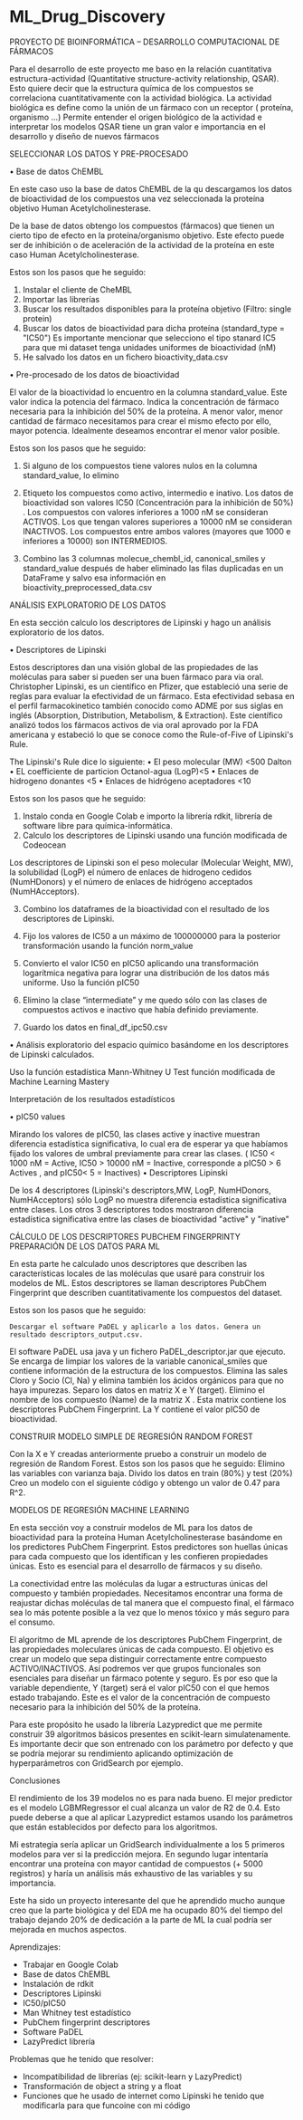 # ML_Drug_Discovery
PROYECTO DE BIOINFORMÁTICA – DESARROLLO COMPUTACIONAL DE FÁRMACOS

Para el desarrollo de este proyecto me baso en la relación cuantitativa estructura-actividad (Quantitative structure-activity relationship, QSAR). Esto quiere decir que la estructura  química de los compuestos se correlaciona cuantitativamente con la actividad biológica. La actividad biológica es define como la unión de un fármaco con un receptor ( proteína, organismo …)   Permite entender el origen biológico de la actividad e interpretar los modelos QSAR tiene un gran valor e importancia en el desarrollo y diseño de nuevos fármacos

SELECCIONAR LOS DATOS Y PRE-PROCESADO

•	Base de datos ChEMBL

En este caso uso la base de datos ChEMBL de la qu descargamos los datos de bioactividad de los compuestos una vez seleccionada la proteína objetivo Human  Acetylcholinesterase. 

De la base de datos obtengo los compuestos (fármacos)  que tienen un cierto tipo de efecto en la proteína/organismo objetivo. Este efecto puede ser de inhibición o de aceleración de la actividad de la proteína en este caso Human  Acetylcholinesterase. 

Estos son los pasos que he seguido:

1.	Instalar el cliente de CheMBL 
2.	Importar las librerías
3.	Buscar los resultados disponibles para la proteína objetivo (Filtro: single protein)
4.	Buscar los datos de bioactividad para dicha proteína  (standard_type = "IC50")
Es importante mencionar que selecciono el tipo stanard IC5 para que mi dataset tenga unidades uniformes de bioactividad (nM)
5.	He salvado los datos en un fichero bioactivity_data.csv

•	Pre-procesado de los datos de bioactividad

El valor de la bioactividad lo encuentro en la columna standard_value. Este valor indica la potencia del fármaco. Indica la concentración de fármaco necesaria para la inhibición del 50% de la proteína. A menor valor, menor cantidad de fármaco necesitamos para crear el mismo efecto por ello, mayor potencia. Idealmente deseamos encontrar el menor valor posible.  

Estos son los pasos que he seguido:

1.	Si alguno de los compuestos tiene valores nulos en la columna standard_value, lo elimino
2.	Etiqueto los compuestos como activo, intermedio e inativo. 
Los datos de bioactividad son valores IC50 (Concentración para la inhibición de 50%) . Los compuestos con valores inferiores a 1000 nM se consideran ACTIVOS. Los que tengan valores superiores a 10000 nM se consideran INACTIVOS. Los compuestos entre ambos valores (mayores que 1000 e inferiores a 10000) son INTERMEDIOS.

3.	Combino las 3 columnas molecue_chembl_id, canonical_smiles y standard_value  después de haber eliminado las filas duplicadas en un DataFrame y salvo esa información en bioactivity_preprocessed_data.csv





ANÁLISIS EXPLORATORIO DE LOS DATOS

En esta sección calculo los descriptores  de Lipinski y hago un análisis exploratorio de los datos.

•	Descriptores de Lipinski

Estos descriptores dan una visión global de las propiedades de las moléculas para saber si pueden ser una buen fármaco para via oral. Christopher Lipinski, es un científico en Pfizer, que estableció una serie de reglas para evaluar la efectividad de un fármaco. Esta efectividad sebasa en el perfil farmacokinetico también conocido como ADME por sus siglas en inglés (Absorption, Distribution, Metabolism, & Extraction). Este científico analizó todos los fármacos activos de via oral aprovado por la FDA americana y estabeció lo que se conoce como the Rule-of-Five of Lipinski's Rule.

The Lipinski's Rule dice lo siguiente:
•	El peso molecular (MW) <500 Dalton
•	EL coefficiente de particion Octanol-agua (LogP)<5
•	Enlaces de hidrogeno donantes <5
•	Enlaces de hidrógeno aceptadores <10


Estos son los pasos que he seguido: 
1.	Instalo conda en Google Colab e importo la librería rdkit, librería de software libre para química-informática. 
2.	Calculo los descriptores de Lipinski usando una función modificada de Codeocean

Los descriptores de Lipinski son el peso molecular (Molecular Weight, MW), la solubilidad (LogP) el número de enlaces de hidrogeno cedidos (NumHDonors) y el número de enlaces de hidrógeno acceptados (NumHAcceptors).

3.	Combino los dataframes de la bioactividad con el resultado de los descriptores de Lipinski.
4.	Fijo los valores de IC50 a un máximo de 100000000 para la posterior transformación usando la función norm_value


5.	Convierto el valor IC50 en pIC50 aplicando una transformación logarítmica negativa para lograr una distribución de los datos más uniforme. Uso la función pIC50
6.	Elimino la clase “intermediate” y me quedo sólo con las clases de compuestos activos e inactivo que había definido previamente.
7.	Guardo los datos en final_df_ipc50.csv

•	Análisis exploratorio del espacio químico basándome en los descriptores de Lipinski calculados. 

Uso la función estadística Mann-Whitney U Test función modificada de Machine Learning Mastery

Interpretación de los resultados estadísticos

•	pIC50 values

Mirando los valores de pIC50, las clases active y inactive muestran diferencia estadística significativa, lo cual era de esperar ya que habíamos fijado los valores de umbral previamente para crear las clases. ( IC50 < 1000 nM = Active, IC50 > 10000 nM = Inactive, corresponde a pIC50 > 6 Actives , and pIC50< 5 = Inactives)
•	Descriptores Lipinski

De los 4 descriptores (Lipinski's descriptors,MW, LogP, NumHDonors, NumHAcceptors) sólo LogP no muestra diferencia estadística significativa entre clases. Los otros 3 descriptores todos mostraron diferencia estadística significativa entre las clases de bioactividad "active" y "inative"

CÁLCULO DE LOS DESCRIPTORES PUBCHEM FINGERPRINTY PREPARACIÓN DE LOS DATOS PARA ML

En esta parte he calculado unos descriptores que describen las características locales de las moléculas que usaré para construir los modelos de ML. Estos descriptores se llaman descriptores PubChem Fingerprint que describen cuantitativamente los compuestos del dataset. 

Estos son los pasos que he seguido: 

	Descargar el software PaDEL y aplicarlo a los datos. Genera un resultado descriptors_output.csv.

El software PaDEL usa java y un fichero PaDEL_descriptor.jar que ejecuto. Se encarga de limpiar los valores de la variable canonical_smiles que contiene información de la estructura de los compuestos. Elimina las sales Cloro y Socio (Cl, Na) y elimina también los ácidos orgánicos para que no haya impurezas. 
	Separo los datos en matriz X e Y (target). Elimino el nombre de los compuesto (Name) de la matriz X . Esta matrix contiene los descriptores PubChem Fingerprint. La Y contiene el valor pIC50 de bioactividad. 

CONSTRUIR MODELO SIMPLE DE REGRESIÓN RANDOM FOREST

Con la X e Y creadas anteriormente pruebo a construir un modelo de regresión de Random Forest. 
Estos son los pasos que he seguido: 
	Elimino las variables con varianza baja.
	Divido los datos en train (80%) y test (20%) 
	Creo un modelo con el siguiente código y obtengo un valor de 0.47 para R^2. 
  
MODELOS DE REGRESIÓN MACHINE LEARNING

En esta sección voy a construir modelos de ML para los datos de bioactividad para la proteína  Human Acetylcholinesterase basándome en los predictores PubChem Fingerprint. Estos predictores son huellas únicas para cada compuesto que los identifican y les confieren propiedades únicas. Esto es esencial para el desarrollo de fármacos y su diseño.

 La conectividad entre las moléculas da lugar a estructuras únicas del compuesto y también propiedades. Necesitamos encontrar una forma de reajustar dichas moléculas de tal manera que el compuesto final, el fármaco sea lo más potente posible a la vez que lo menos tóxico y más seguro para el consumo. 

El algoritmo de ML aprende de los descriptores PubChem Fingerprint, de las propiedades moleculares únicas de cada compuesto. El objetivo es crear un modelo que sepa distinguir correctamente entre compuesto ACTIVO/INACTIVOS. Así podremos ver que grupos funcionales son esenciales para diseñar un fármaco potente y seguro. Es por eso que la variable dependiente, Y (target) será el valor pIC50 con el que hemos estado trabajando. Este es el valor de la concentración de compuesto necesario para la inhibición del 50% de la proteína. 

Para este propósito he usado la librería Lazypredict que me permite construir 39 algoritmos básicos presentes en scikit-learn simulatenamente. Es importante decir que son entrenado con los parámetro por defecto y que se podría mejorar su rendimiento aplicando optimización de hyperparámetros con GridSearch por ejemplo. 

Conclusiones

El rendimiento de los 39 modelos no es para nada bueno. El mejor predictor es el modelo LGBMRegressor el cual alcanza un valor de R2 de 0.4. Esto puede deberse a que al aplicar Lazypredict estamos usando los parámetros que están establecidos por defecto para los algoritmos. 

Mi estrategia sería aplicar un GridSearch individualmente a los 5 primeros modelos para ver si la predicción mejora. En segundo lugar intentaría encontrar una proteína con mayor cantidad de compuestos (+ 5000 registros) y haría un análisis más exhaustivo de las variables y su importancia. 

Este ha sido un proyecto interesante del que he aprendido mucho aunque creo que la parte biológica  y del EDA me ha ocupado 80% del tiempo del trabajo dejando 20% de dedicación a la parte de ML la cual podría ser mejorada en muchos aspectos. 

Aprendizajes: 
-	Trabajar en Google Colab
-	Base de datos ChEMBL
-	Instalación de rdkit 
-	Descriptores Lipinski
-	IC50/pIC50
-	Man Whitney test estadístico
-	PubChem fingerprint descriptores 
-	Software PaDEL
-	LazyPredict librería

Problemas que he tenido que resolver: 
-	Incompatibilidad de librerías (ej: scikit-learn y LazyPredict)
-	Transformación de object a string y a float
-	Funciones que he usado de internet como Lipinski he tenido que modificarla para que funcoine con mi código
 






